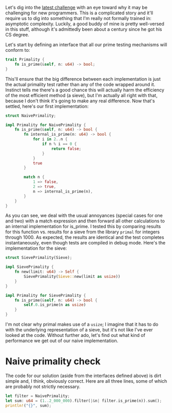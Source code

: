 Let's dig into the [latest challenge](https://jmarcher.io/programming-challenge-euler-10/) with an eye toward why it may be challenging for new programmers. This is a complicated story and it'll require us to dig into something that I'm really not formally trained in: asymptotic complexity. Luckily, a good buddy of mine is pretty well-versed in this stuff, although it's admittedly been about a century since he got his CS degree.

Let's start by defining an interface that all our prime testing mechanisms will conform to:

```rust
trait Primality {
    fn is_prime(&self, n: u64) -> bool;
}
```

This'll ensure that the big difference between each implementation is just the actual primality test rather than any of the code wrapped around it. Instinct tells me there's a good chance this will actually harm the efficiency of the most efficient method (a sieve), but I'm actually all right with that, because I don't think it's going to make any real difference. Now that's settled, here's our first implementation:

```rust
struct NaivePrimality;

impl Primality for NaivePrimality {
    fn is_prime(&self, n: u64) -> bool {
        fn internal_is_prime(n: u64) -> bool {
            for i in 2..n {
                if n % i == 0 {
                    return false;
                }
            }
            true
        }

        match n {
            1 => false,
            2 => true,
            n => internal_is_prime(n),
        }
    }
}
```

As you can see, we deal with the usual annoyances (special cases for one and two) with a match expression and then forward all other calculations to an internal implementation for is_prime. I tested this by comparing results for this function vs. results for a sieve from the library `primal` for integers through 1000. As expected, the results are identical and the test completes instantaneously, even though tests are compiled in debug mode. Here's the implementation for the sieve:

```rust
struct SievePrimality(Sieve);

impl SievePrimality {
    fn new(limit: u64) -> Self {
        SievePrimality(Sieve::new(limit as usize))
    }
}

impl Primality for SievePrimality {
    fn is_prime(&self, n: u64) -> bool {
        self.0.is_prime(n as usize)
    }
}
```

I'm not clear why primal makes use of a `usize`; I imagine that it has to do with the underlying representation of a sieve, but it's not like I've ever looked at the code. Without further ado, let's find out what kind of performance we get out of our naive implementation.

# Naive primality check

The code for our solution (aside from the interfaces defined above) is dirt simple and, I think, obviously correct. Here are all three lines, some of which are probably not strictly necessary.

```rust
let filter = NaivePrimality;
let sum: u64 = (1..2_000_000).filter(|&n| filter.is_prime(n)).sum();
println!("{}", sum);
```
